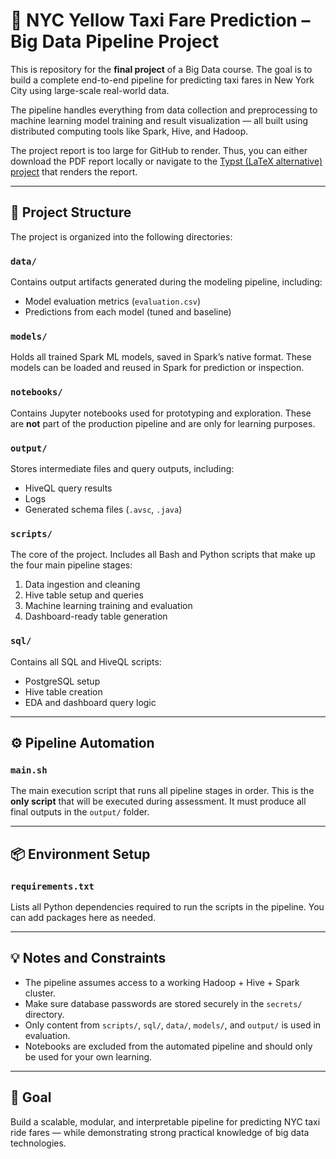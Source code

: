 # 🚕 NYC Yellow Taxi Fare Prediction – Big Data Pipeline Project

This is repository for the **final project** of a Big Data course. The goal is to build a complete end-to-end pipeline for predicting taxi fares in New York City using large-scale real-world data.

The pipeline handles everything from data collection and preprocessing to machine learning model training and result visualization — all built using distributed computing tools like Spark, Hive, and Hadoop.

The project report is too large for GitHub to render. Thus, you can either download the PDF report locally or navigate to the [Typst (LaTeX alternative) project](https://typst.app/project/rSmrrga9HCvA8eirT2UTFu) that renders the report.

---

## 🧱 Project Structure

The project is organized into the following directories:

### `data/`
Contains output artifacts generated during the modeling pipeline, including:
- Model evaluation metrics (`evaluation.csv`)
- Predictions from each model (tuned and baseline)

### `models/`
Holds all trained Spark ML models, saved in Spark’s native format. These models can be loaded and reused in Spark for prediction or inspection.

### `notebooks/`
Contains Jupyter notebooks used for prototyping and exploration. These are **not** part of the production pipeline and are only for learning purposes.

### `output/`
Stores intermediate files and query outputs, including:
- HiveQL query results
- Logs
- Generated schema files (`.avsc`, `.java`)

### `scripts/`
The core of the project. Includes all Bash and Python scripts that make up the four main pipeline stages:
1. Data ingestion and cleaning
2. Hive table setup and queries
3. Machine learning training and evaluation
4. Dashboard-ready table generation

### `sql/`
Contains all SQL and HiveQL scripts:
- PostgreSQL setup
- Hive table creation
- EDA and dashboard query logic

---

## ⚙️ Pipeline Automation

### `main.sh`
The main execution script that runs all pipeline stages in order. This is the **only script** that will be executed during assessment. It must produce all final outputs in the `output/` folder.

---

## 📦 Environment Setup

### `requirements.txt`
Lists all Python dependencies required to run the scripts in the pipeline. You can add packages here as needed.

---

## 💡 Notes and Constraints

- The pipeline assumes access to a working Hadoop + Hive + Spark cluster.
- Make sure database passwords are stored securely in the `secrets/` directory.
- Only content from `scripts/`, `sql/`, `data/`, `models/`, and `output/` is used in evaluation.
- Notebooks are excluded from the automated pipeline and should only be used for your own learning.

---

## 🏁 Goal

Build a scalable, modular, and interpretable pipeline for predicting NYC taxi ride fares — while demonstrating strong practical knowledge of big data technologies.

